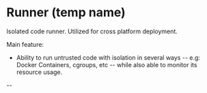 # Runner (temp name)
Isolated code runner. Utilized for cross platform deployment.

Main feature:
- Ability to run untrusted code with isolation in several ways -- e.g: Docker Containers, cgroups, etc -- while also able to monitor its resource usage.

--
